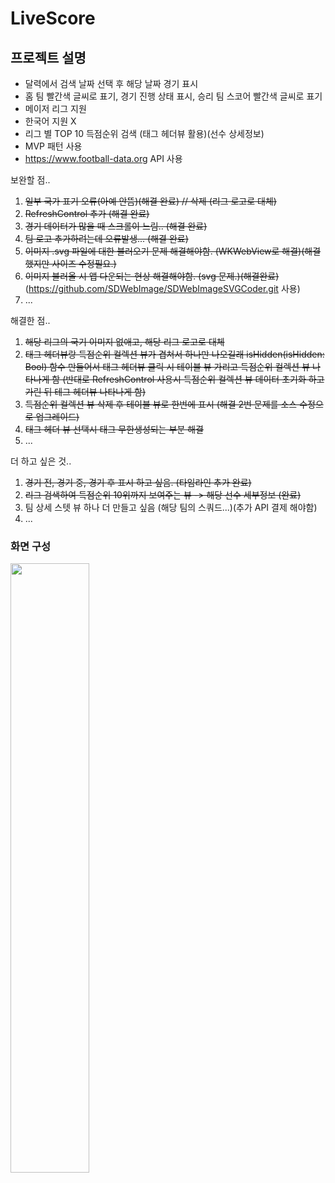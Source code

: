 # LiveScore

## 프로젝트 설명
- 달력에서 검색 날짜 선택 후 해당 날짜 경기 표시
- 홈 팀 빨간색 글씨로 표기, 경기 진행 상태 표시, 승리 팀 스코어 빨간색 글씨로 표기
- 메이저 리그 지원
- 한국어 지원 X
- 리그 별 TOP 10 득점순위 검색 (태그 헤더뷰 활용)(선수 상세정보)
- MVP 패턴 사용
- https://www.football-data.org API 사용

보완할 점..
1. ~~일부 국가 표기 오류(아예 안뜸)(해결 완료)  // 삭제 (리그 로고로 대체)~~
2. ~~RefreshControl 추가 (해결 완료)~~
3. ~~경기 데이터가 많을 때 스크롤이 느림.. (해결 완료)~~
4. ~~팀 로고 추가하려는데 오류발생... (해결 완료)~~
5. ~~이미지 .svg 파일에 대한 불러오기 문제 해결해야함. (WKWebView로 해결)(해결 했지만 사이즈 수정필요.)~~
6. ~~이미지 불러올 시 앱 다운되는 현상 해결해야함. (svg 문제.)(해결완료)~~ (https://github.com/SDWebImage/SDWebImageSVGCoder.git 사용)
7. ...

해결한 점..
1. ~~해당 리그의 국기 이미지 없애고, 해당 리그 로고로 대체~~
2. ~~태그 헤더뷰랑 득점순위 컬렉션 뷰가 겹쳐서 하나만 나오길래 isHidden(isHidden: Bool) 함수 만들어서 태그 헤더뷰 클릭 시 테이블 뷰 가리고 득점순위 컬렉션 뷰 나타나게 함 (반대로 RefreshControl 사용시 득점순위 컬렉션 뷰 데이터 초기화 하고 가린 뒤 테그 헤더뷰 나타나게 함)~~
3. ~~득점순위 컬렉션 뷰 삭제 후 테이블 뷰로 한번에 표시 (해결 2번 문제를 소스 수정으로 업그레이드)~~
4. ~~태그 헤더 뷰 선택시 태그 무한생성되는 부분 해결~~
5. ...

더 하고 싶은 것..
1. ~~경기 전, 경기 중, 경기 후 표시 하고 싶음. (타임라인 추가 완료)~~
2. ~~리그 검색하여 득점순위 10위까지 보여주는 뷰 -> 해당 선수 세부정보 (완료)~~
3. 팀 상세 스텟 뷰 하나 더 만들고 싶음 (해당 팀의 스쿼드...)(추가 API 결제 해야함)
4. ...

### 화면 구성
<img width="50%" src="https://user-images.githubusercontent.com/96865411/190107974-d7b406c5-3dc2-452a-8747-83cdb2578bd9.mp4"/>
